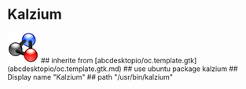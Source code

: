 # Kalzium
<img src='icons/kalzium.svg' height='64px' width='64px'>
## inherite from
[abcdesktopio/oc.template.gtk](abcdesktopio/oc.template.gtk.md)
## use ubuntu package
kalzium
## Display name
"Kalzium"
## path
"/usr/bin/kalzium"
